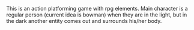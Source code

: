 This is an action platforming game with rpg elements. Main character is a regular person (current idea is bowman) when they are in the light, but in the dark another entity comes out and surrounds his/her body.
